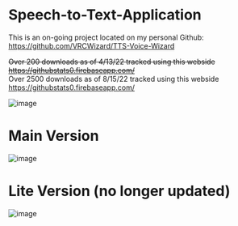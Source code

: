 # Speech-to-Text-Application
This is an on-going project located on my personal Github:  https://github.com/VRCWizard/TTS-Voice-Wizard <br />

~~Over 200 downloads as of 4/13/22 tracked using this webside https://githubstats0.firebaseapp.com/~~ <br />
Over 2500 downloads as of 8/15/22 tracked using this webside https://githubstats0.firebaseapp.com/ <br />

![image](https://user-images.githubusercontent.com/79951334/184666837-925eaa60-3292-4984-b1b5-fb8831b22dfb.png)

# Main Version
![image](https://user-images.githubusercontent.com/79951334/184666922-2518053d-224f-45d8-b8cb-34003a45af68.png)
# Lite Version (no longer updated)
![image](https://user-images.githubusercontent.com/79951334/184666974-6abfd6e2-9f94-4328-bff7-aabb717014c7.png)


